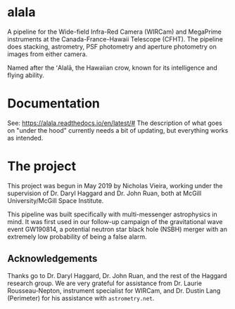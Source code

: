 # alala
A pipeline for the Wide-field Infra-Red Camera (WIRCam) and MegaPrime instruments at the Canada-France-Hawaii Telescope (CFHT). The pipeline does stacking, astrometry, PSF photometry and aperture photometry on images from either camera. 

Named after the ʻAlalā, the Hawaiian crow, known for its intelligence and flying ability.

# Documentation
See: https://alala.readthedocs.io/en/latest/#
The description of what goes on "under the hood" currently needs a bit of updating, but everything works as intended. 

# The project
This project was begun in May 2019 by Nicholas Vieira, working under the supervision of Dr. Daryl Haggard and Dr. John Ruan, both at McGill University/McGill Space Institute. 

This pipeline was built specifically with multi-messenger astrophysics in mind. It was first used in our follow-up campaign of the gravitational wave event GW190814, a potential neutron star black hole (NSBH) merger with an extremely low probability of being a false alarm. 

## Acknowledgements
Thanks go to Dr. Daryl Haggard, Dr. John Ruan, and the rest of the Haggard research group. We are very grateful for assistance from Dr. Laurie Rousseau-Nepton, instrument specialist for WIRCam, and Dr. Dustin Lang (Perimeter) for his assistance with `astrometry.net`.

